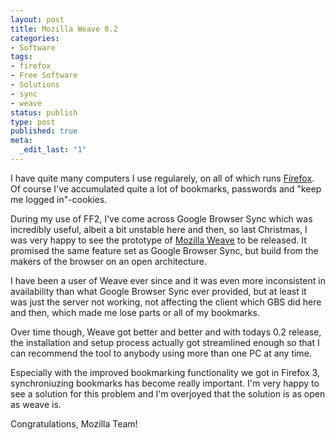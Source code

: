 ```yaml
---
layout: post
title: Mozilla Weave 0.2
categories:
- Software
tags:
- firefox
- Free Software
- Solutions
- sync
- weave
status: publish
type: post
published: true
meta:
  _edit_last: "1"
---
```

I have quite many computers I use regularely, on all of which runs <a href="http://www.mozilla.com">Firefox</a>. Of course I've accumulated quite a lot of bookmarks, passwords and "keep me logged in"-cookies.

During my use of FF2, I've come across Google Browser Sync which was incredibly useful, albeit a bit unstable here and then, so last Christmas, I was very happy to see the prototype of <a href="http://services.mozilla.com">Mozilla Weave</a> to be released. It promised the same feature set as Google Browser Sync, but build from the makers of the browser on an open architecture.

I have been a user of Weave ever since and it was even more inconsistent in availability than what Google Browser Sync ever provided, but at least it was just the server not working, not affecting the client which GBS did here and then, which made me lose parts or all of my bookmarks.

Over time though, Weave got better and better and with todays 0.2 release, the installation and setup process actually got streamlined enough so that I can recommend the tool to anybody using more than one PC at any time.

Especially with the improved bookmarking functionality we got in Firefox 3, synchroniuzing bookmarks has become really important. I'm very happy to see a solution for this problem and I'm overjoyed that the solution is as open as weave is.

Congratulations, Mozilla Team!
